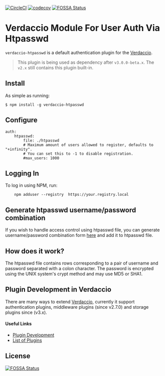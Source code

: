 [![CircleCI](https://circleci.com/gh/verdaccio/verdaccio-htpasswd.svg?style=svg)](https://circleci.com/gh/ayusharma/verdaccio-htpasswd) [![codecov](https://codecov.io/gh/ayusharma/verdaccio-htpasswd/branch/master/graph/badge.svg)](https://codecov.io/gh/ayusharma/verdaccio-htpasswd)
[![FOSSA Status](https://app.fossa.io/api/projects/git%2Bgithub.com%2Fverdaccio%2Fverdaccio-htpasswd.svg?type=shield)](https://app.fossa.io/projects/git%2Bgithub.com%2Fverdaccio%2Fverdaccio-htpasswd?ref=badge_shield)

# Verdaccio Module For User Auth Via Htpasswd

`verdaccio-htpasswd` is a default authentication plugin for the [Verdaccio](https://github.com/verdaccio/verdaccio).

> This plugin is being used as dependency after `v3.0.0-beta.x`. The `v2.x` still contains this plugin built-in.

## Install

As simple as running:

    $ npm install -g verdaccio-htpasswd

## Configure

    auth:
        htpasswd:
            file: ./htpasswd
            # Maximum amount of users allowed to register, defaults to "+infinity".
            # You can set this to -1 to disable registration.
            #max_users: 1000

## Logging In

To log in using NPM, run:

```
    npm adduser --registry  https://your.registry.local
```

## Generate htpasswd username/password combination

If you wish to handle access control using htpasswd file, you can generate 
username/password combination form 
[here](http://www.htaccesstools.com/htpasswd-generator/) and add it to htpasswd
file.

## How does it work?

The htpasswd file contains rows corresponding to a pair of username and password
separated with a colon character. The password is encrypted using the UNIX system's
crypt method and may use MD5 or SHA1.

## Plugin Development in Verdaccio

There are many ways to extend [Verdaccio](https://github.com/verdaccio/verdaccio),
currently it support authentication plugins, middleware plugins (since v2.7.0) 
and storage plugins since (v3.x). 
#### Useful Links
- [Plugin Development](http://www.verdaccio.org/docs/en/dev-plugins.html)
- [List of Plugins](http://www.verdaccio.org/docs/en/plugins.html)


## License
[![FOSSA Status](https://app.fossa.io/api/projects/git%2Bgithub.com%2Fverdaccio%2Fverdaccio-htpasswd.svg?type=large)](https://app.fossa.io/projects/git%2Bgithub.com%2Fverdaccio%2Fverdaccio-htpasswd?ref=badge_large)